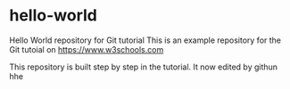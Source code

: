 # hello-world
Hello World repository for Git tutorial
This is an example repository for the Git tutoial on https://www.w3schools.com

This repository is built step by step in the tutorial.
It now edited by githun hhe
